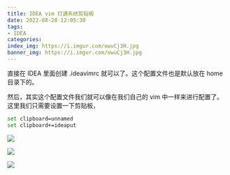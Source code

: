 ```yaml
---
title: IDEA vim 打通系统剪贴板
date: 2022-08-28 12:05:38
tags:
- IDEA
categories:
index_img: https://i.imgur.com/owuCj3H.jpg
banner_img: https://i.imgur.com/owuCj3H.jpg
---
```


直接在 IDEA 里面创建 .ideavimrc 就可以了。这个配置文件也是默认放在 home 目录下的。

然后，其实这个配置文件我们就可以像在我们自己的 vim 中一样来进行配置了。这里我们只需要设置一下剪贴板，

```bash
set clipboard=unnamed
set clipboard+=ideaput
```

![](https://i.imgur.com/o1IE8Ml.png)

![](https://i.imgur.com/ei6uHES.png)

![](https://i.imgur.com/eQ98JgD.png)
